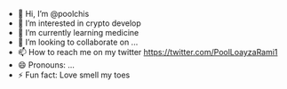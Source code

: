 - 👋 Hi, I’m @poolchis
- 👀 I’m interested in crypto develop
- 🌱 I’m currently learning medicine
- 💞️ I’m looking to collaborate on ...
- 📫 How to reach me on my twitter https://twitter.com/PoolLoayzaRami1
- 😄 Pronouns: ...
- ⚡ Fun fact: Love smell my toes 

<!---
poolchis/poolchis is a ✨ special ✨ repository because its `README.md` (this file) appears on your GitHub profile.
You can click the Preview link to take a look at your changes.
--->
